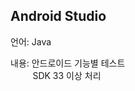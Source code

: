 ## Android Studio

언어: Java

내용: 안드로이드 기능별 테스트<br/>
&nbsp;&nbsp;&nbsp;&nbsp;&nbsp;&nbsp;&nbsp;&nbsp;&nbsp;SDK 33 이상 처리
